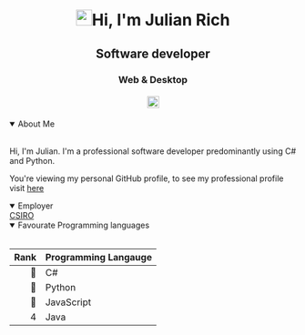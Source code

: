 
<h1 align="center"><img src="https://github.com/ParthJohri/ParthJohri/blob/readME/icons/Hi.gif" width="28px"/>Hi, I'm Julian Rich</h1>

<h2 align="center">
  Software developer
</h2>
<h3 align="center">Web & Desktop</h3>
<h4 align="center">  
  <img src="https://komarev.com/ghpvc/?username=BigElRicho&color=dc143c&style=for-the-badge" alt="Profile Views" style="height:21px;">
</h4>

<details open>
  <summary>About Me</summary>
  
  <br>
  
  Hi, I'm Julian. I'm a professional software developer predominantly using C# and Python.
  
  You're viewing my personal GitHub profile, to see my professional profile visit [here](https://github.com/ric394/)
  
</details>

<details open>
  <summary>Employer</summary>
  <a href="https://www.csiro.au/">CSIRO</a>
</details>

<details open>
  <summary>Favourate Programming languages</summary>
  <br>
  
  | Rank                | Programming Langauge |
  |-----:               | ---------------------|
  | :1st_place_medal:   | C#                   |
  | :2nd_place_medal:   | Python               |
  | :3rd_place_medal:   | JavaScript           |
  | 4                   | Java                 |
  
</details>





